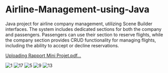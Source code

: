 #  Airline-Management-using-Java
Java project for airline company management, utilizing Scene Builder interfaces. The system includes dedicated sections for both the company and passengers. Passengers can use their section to reserve flights, while the company section provides CRUD functionality for managing flights, including the ability to accept or decline reservations.



[Uploading Rapport Mini Projet.pdf…]()


![1](https://github.com/Malekkk25/Airline-Management-using-Java/assets/98125803/24e93495-dbcb-493e-91b5-303778a973fb)
![17](https://github.com/Malekkk25/Airline-Management-using-Java/assets/98125803/b836b523-3a66-4b27-bf88-142b1feb1b22)
![5](https://github.com/Malekkk25/Airline-Management-using-Java/assets/98125803/1be1a97c-d999-4bbb-8760-e0dbcabe1469)
![9](https://github.com/Malekkk25/Airline-Management-using-Java/assets/98125803/f3043c0f-e014-4fb5-9f36-8a65407768d5)
![13](https://github.com/Malekkk25/Airline-Management-using-Java/assets/98125803/64f2a437-5608-450f-ad59-7c016c5841cf)
